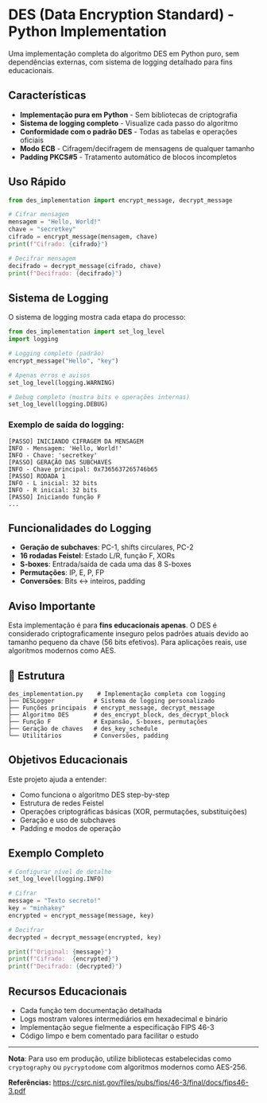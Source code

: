 # DES (Data Encryption Standard) - Python Implementation

Uma implementação completa do algoritmo DES em Python puro, sem dependências externas, com sistema de logging detalhado para fins educacionais.

## Características

- **Implementação pura em Python** - Sem bibliotecas de criptografia
- **Sistema de logging completo** - Visualize cada passo do algoritmo
- **Conformidade com o padrão DES** - Todas as tabelas e operações oficiais
- **Modo ECB** - Cifragem/decifragem de mensagens de qualquer tamanho
- **Padding PKCS#5** - Tratamento automático de blocos incompletos

## Uso Rápido

```python
from des_implementation import encrypt_message, decrypt_message

# Cifrar mensagem
mensagem = "Hello, World!"
chave = "secretkey"
cifrado = encrypt_message(mensagem, chave)
print(f"Cifrado: {cifrado}")

# Decifrar mensagem
decifrado = decrypt_message(cifrado, chave)
print(f"Decifrado: {decifrado}")
```

## Sistema de Logging

O sistema de logging mostra cada etapa do processo:

```python
from des_implementation import set_log_level
import logging

# Logging completo (padrão)
encrypt_message("Hello", "key")

# Apenas erros e avisos
set_log_level(logging.WARNING)

# Debug completo (mostra bits e operações internas)
set_log_level(logging.DEBUG)
```

### Exemplo de saída do logging:
```
[PASSO] INICIANDO CIFRAGEM DA MENSAGEM
INFO - Mensagem: 'Hello, World!'
INFO - Chave: 'secretkey'
[PASSO] GERAÇÃO DAS SUBCHAVES
INFO - Chave principal: 0x7365637265746b65
[PASSO] RODADA 1
INFO - L inicial: 32 bits
INFO - R inicial: 32 bits
[PASSO] Iniciando função F
...
```

## Funcionalidades do Logging

- **Geração de subchaves**: PC-1, shifts circulares, PC-2
- **16 rodadas Feistel**: Estado L/R, função F, XORs
- **S-boxes**: Entrada/saída de cada uma das 8 S-boxes
- **Permutações**: IP, E, P, FP
- **Conversões**: Bits ↔ inteiros, padding

## Aviso Importante

Esta implementação é para **fins educacionais apenas**. O DES é considerado criptograficamente inseguro pelos padrões atuais devido ao tamanho pequeno da chave (56 bits efetivos). Para aplicações reais, use algoritmos modernos como AES.

## 📁 Estrutura

```
des_implementation.py    # Implementação completa com logging
├── DESLogger           # Sistema de logging personalizado
├── Funções principais  # encrypt_message, decrypt_message
├── Algoritmo DES       # des_encrypt_block, des_decrypt_block
├── Função F            # Expansão, S-boxes, permutações
├── Geração de chaves   # des_key_schedule
└── Utilitários         # Conversões, padding
```

## Objetivos Educacionais

Este projeto ajuda a entender:
- Como funciona o algoritmo DES step-by-step
- Estrutura de redes Feistel
- Operações criptográficas básicas (XOR, permutações, substituições)
- Geração e uso de subchaves
- Padding e modos de operação

## Exemplo Completo

```python
# Configurar nível de detalhe
set_log_level(logging.INFO)

# Cifrar
message = "Texto secreto!"
key = "minhakey"
encrypted = encrypt_message(message, key)

# Decifrar
decrypted = decrypt_message(encrypted, key)

print(f"Original: {message}")
print(f"Cifrado:  {encrypted}")
print(f"Decifrado: {decrypted}")
```

## Recursos Educacionais

- Cada função tem documentação detalhada
- Logs mostram valores intermediários em hexadecimal e binário
- Implementação segue fielmente a especificação FIPS 46-3
- Código limpo e bem comentado para facilitar o estudo

---

**Nota**: Para uso em produção, utilize bibliotecas estabelecidas como `cryptography` ou `pycryptodome` com algoritmos modernos como AES-256.

**Referências:** https://csrc.nist.gov/files/pubs/fips/46-3/final/docs/fips46-3.pdf
